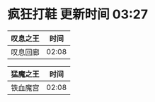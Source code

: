 # 疯狂打鞋 更新时间 03:27

| 叹息之王   | 时间    |
|--------|-------|
| 叹息回廊 | 02:08 |

| 猛魔之王   | 时间    |
|--------|-------|
| 铁血魔宫 | 02:08 |